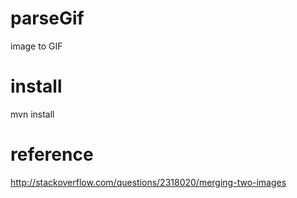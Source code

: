 # parseGif
image to GIF

# install
mvn install

# reference
http://stackoverflow.com/questions/2318020/merging-two-images
